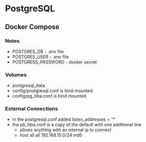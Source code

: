 # PostgreSQL

## Docker Compose

### Notes
- POSTGRES_DB - .env file
- POSTGRES_USER - .env file
- POSTGRESS_PASSWORD - docker secret

### Volumes
- postgresql_data
- config/postgresql.conf is bind mounted
- config/pg_hba.conf is bind mounted

### External Connections
- in the postgresql.conf added listen_addresses = '*'
- the pb_hba.conf is a copy of the default with one additional line
   - allows anything with an internal ip to connect
   - host    all             all             192.168.10.0/24         md5